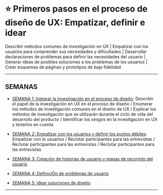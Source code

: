 # :star: Primeros pasos en el proceso de diseño de UX: Empatizar, definir e idear

Describir métodos comunes de investigación en UX | Empatizar con los usuarios para comprender sus necesidades y dificultades | Desarrollar declaraciones de problemas para definir las necesidades del usuario | Generar ideas de posibles soluciones a los problemas de los usuarios | Crear esquemas de páginas y prototipos de baja fidelidad

---

## SEMANAS

- [SEMANA 1: Integrar la investigación en el proceso de diseño](https://github.com/eugenia1984/DisenoUX-UI/blob/main/disenio_ux_ui/02_primeros_pasos_en_el_proceso_de_disenio_ux/semana01.md): Describir el papel de la investigación en UX en el proceso de diseño / Enumerar los métodos de investigación comunes en el diseño de UX / Explicar los métodos de investigación que se utilizarán durante el ciclo de vida del desarrollo del producto / Identificar los sesgos en la investigación en UX y tenerlos en cuenta

- [SEMANA 2: Empatizar con los usuarios y definir los puntos débiles](https://github.com/eugenia1984/DisenoUX-UI/blob/main/disenio_ux_ui/02_primeros_pasos_en_el_proceso_de_disenio_ux/semana02.md): Empatizar con lo usuarios / Reclutar participantes para las entrevistas / Reclutar participantes para las entrevistas / Reclutar participantes para las entrevistas

- [SEMANA 3: Creación de historias de usuario y mapas de recorrido del usuario](https://github.com/eugenia1984/DisenoUX-UI/blob/main/disenio_ux_ui/02_primeros_pasos_en_el_proceso_de_disenio_ux/semana03.md)

- [SEMANA 4: DefiniciÓn de problemas de usuario](https://github.com/eugenia1984/DisenoUX-UI/blob/main/disenio_ux_ui/02_primeros_pasos_en_el_proceso_de_disenio_ux/semana04.md)

- [SEMANA 5: Idear soluciones de diseño](https://github.com/eugenia1984/DisenoUX-UI/blob/main/disenio_ux_ui/02_primeros_pasos_en_el_proceso_de_disenio_ux/semana05.md)

--- 
